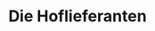 ---
title: "Die Hoflieferanten"
url: /waidhofen-an-der-ybbs/die-hoflieferanten/
shop: Supermarkt
---